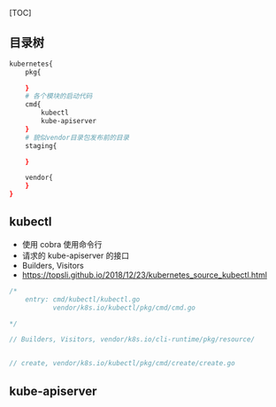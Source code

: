 [TOC]

## 目录树

```bash
kubernetes{
	pkg{

	}
	# 各个模块的启动代码
	cmd{
		kubectl
		kube-apiserver
	}
	# 貌似vendor目录包发布前的目录
	staging{

	}

	vendor{
	}
}

```

## kubectl

- 使用 cobra 使用命令行
- 请求的 kube-apiserver 的接口
- Builders, Visitors
- https://topsli.github.io/2018/12/23/kubernetes_source_kubectl.html

```go
/*
    entry: cmd/kubectl/kubectl.go
           vendor/k8s.io/kubectl/pkg/cmd/cmd.go

*/ 

// Builders, Visitors, vendor/k8s.io/cli-runtime/pkg/resource/


// create, vendor/k8s.io/kubectl/pkg/cmd/create/create.go

```

## kube-apiserver

```go

```